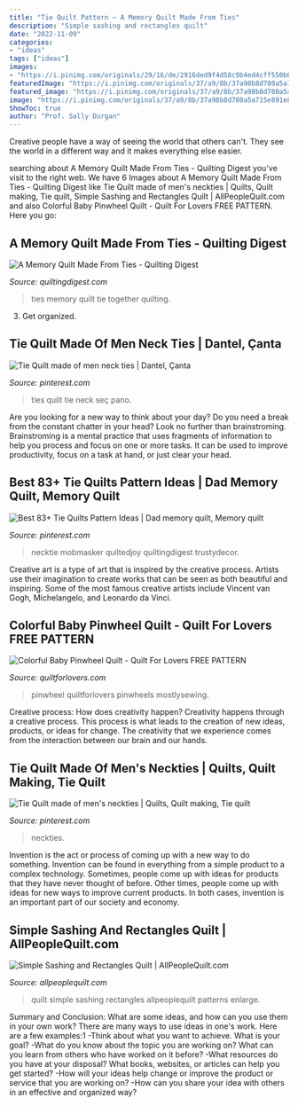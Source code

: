 ```yaml
---
title: "Tie Quilt Pattern ~ A Memory Quilt Made From Ties"
description: "Simple sashing and rectangles quilt"
date: "2022-11-09"
categories:
- "ideas"
tags: ["ideas"]
images:
- "https://i.pinimg.com/originals/29/16/de/2916ded9f4d58c9b4ed4cff550b6794c.jpg"
featuredImage: "https://i.pinimg.com/originals/37/a9/8b/37a98b8d780a5a715e891e8963d60d40.jpg"
featured_image: "https://i.pinimg.com/originals/37/a9/8b/37a98b8d780a5a715e891e8963d60d40.jpg"
image: "https://i.pinimg.com/originals/37/a9/8b/37a98b8d780a5a715e891e8963d60d40.jpg"
ShowToc: true
author: "Prof. Sally Durgan"
---
```



Creative people have a way of seeing the world that others can't. They see the world in a different way and it makes everything else easier.

	

		
searching about A Memory Quilt Made From Ties - Quilting Digest you've visit to the right web. We have 6 Images about A Memory Quilt Made From Ties - Quilting Digest like Tie Quilt made of men&#039;s neckties | Quilts, Quilt making, Tie quilt, Simple Sashing and Rectangles Quilt | AllPeopleQuilt.com and also Colorful Baby Pinwheel Quilt - Quilt For Lovers FREE PATTERN. Here you go:
		
    
## A Memory Quilt Made From Ties - Quilting Digest

<img loading=lazy src="http://quiltingdigest.com/wp-content/uploads/2016/04/f8681ecd97b4554d513d1695ec387875-e1462025316899.jpg" onerror="this.onerror=null;this.src='https://tse3.mm.bing.net/th?id=OIP.YaNfoqcwVSGkc38k02MaWQHaJ6&amp;pid=15.1';" alt="A Memory Quilt Made From Ties - Quilting Digest">

_Source: quiltingdigest.com_

>ties memory quilt tie together quilting. 

	

3. Get organized.

    
## Tie Quilt Made Of Men Neck Ties | Dantel, Çanta

<img loading=lazy src="https://i.pinimg.com/originals/37/a9/8b/37a98b8d780a5a715e891e8963d60d40.jpg" onerror="this.onerror=null;this.src='https://tse4.mm.bing.net/th?id=OIP.g7HjRMpqrqGTic5-C6MPWAHaJ4&amp;pid=15.1';" alt="Tie Quilt made of men neck ties | Dantel, Çanta">

_Source: pinterest.com_

>ties quilt tie neck seç pano. 

	

Are you looking for a new way to think about your day? Do you need a break from the constant chatter in your head? Look no further than brainstroming. Brainstroming is a mental practice that uses fragments of information to help you process and focus on one or more tasks. It can be used to improve productivity, focus on a task at hand, or just clear your head.

    
## Best 83+ Tie Quilts Pattern Ideas | Dad Memory Quilt, Memory Quilt

<img loading=lazy src="https://i.pinimg.com/originals/9b/24/41/9b244161d87a6a9b75c310409e39f0b5.jpg" onerror="this.onerror=null;this.src='https://tse4.mm.bing.net/th?id=OIP.-ZI3FcxyNfKDEaxlrwLqOAHaJ6&amp;pid=15.1';" alt="Best 83+ Tie Quilts Pattern Ideas | Dad memory quilt, Memory quilt">

_Source: pinterest.com_

>necktie mobmasker quiltedjoy quiltingdigest trustydecor. 

	

Creative art is a type of art that is inspired by the creative process. Artists use their imagination to create works that can be seen as both beautiful and inspiring. Some of the most famous creative artists include Vincent van Gogh, Michelangelo, and Leonardo da Vinci.

    
## Colorful Baby Pinwheel Quilt - Quilt For Lovers FREE PATTERN

<img loading=lazy src="https://quiltforlovers.com/wp-content/uploads/2019/10/7bac2cbdd569a70f355847d9bc142406-scaled.jpg" onerror="this.onerror=null;this.src='https://tse2.mm.bing.net/th?id=OIP.Wy99kkP6IIekQyJPoOlQjwHaLG&amp;pid=15.1';" alt="Colorful Baby Pinwheel Quilt - Quilt For Lovers FREE PATTERN">

_Source: quiltforlovers.com_

>pinwheel quiltforlovers pinwheels mostlysewing. 

	

Creative process: How does creativity happen?
Creativity happens through a creative process. This process is what leads to the creation of new ideas, products, or ideas for change. The creativity that we experience comes from the interaction between our brain and our hands.

    
## Tie Quilt Made Of Men&#039;s Neckties | Quilts, Quilt Making, Tie Quilt

<img loading=lazy src="https://i.pinimg.com/originals/29/16/de/2916ded9f4d58c9b4ed4cff550b6794c.jpg" onerror="this.onerror=null;this.src='https://tse1.mm.bing.net/th?id=OIP.QqRyX5a35pORAtaRbyubUwHaJ4&amp;pid=15.1';" alt="Tie Quilt made of men&#039;s neckties | Quilts, Quilt making, Tie quilt">

_Source: pinterest.com_

>neckties. 

	

Invention is the act or process of coming up with a new way to do something. Invention can be found in everything from a simple product to a complex technology. Sometimes, people come up with ideas for products that they have never thought of before. Other times, people come up with ideas for new ways to improve current products. In both cases, invention is an important part of our society and economy.

    
## Simple Sashing And Rectangles Quilt | AllPeopleQuilt.com

<img loading=lazy src="http://images.allpeoplequilt.mdpcdn.com/sites/allpeoplequilt.com/files/styles/story_detail/public/img_simple-sashinglg_ss2_0.jpg?itok=RHcfiaj6" onerror="this.onerror=null;this.src='https://tse3.mm.bing.net/th?id=OIP.RfDoRVlQ2Q8rixY0j3J0VwAAAA&amp;pid=15.1';" alt="Simple Sashing and Rectangles Quilt | AllPeopleQuilt.com">

_Source: allpeoplequilt.com_

>quilt simple sashing rectangles allpeoplequilt patterns enlarge. 

	

Summary and Conclusion: What are some ideas, and how can you use them in your own work?
There are many ways to use ideas in one's work. Here are a few examples:1 
-Think about what you want to achieve. What is your goal? 
-What do you know about the topic you are working on? What can you learn from others who have worked on it before? 
-What resources do you have at your disposal? What books, websites, or articles can help you get started? 
-How will your ideas help change or improve the product or service that you are working on? 
-How can you share your idea with others in an effective and organized way?

